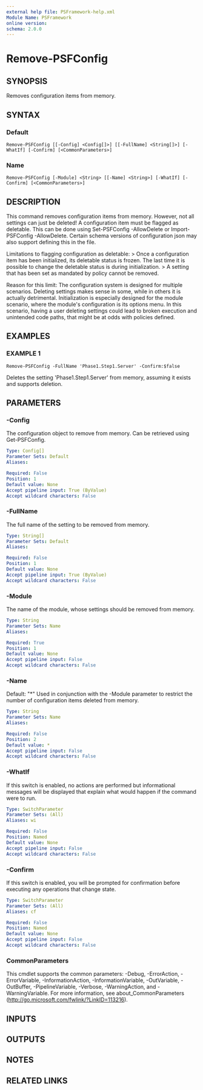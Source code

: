 ```yaml
---
external help file: PSFramework-help.xml
Module Name: PSFramework
online version:
schema: 2.0.0
---
```


# Remove-PSFConfig

## SYNOPSIS
Removes configuration items from memory.

## SYNTAX

### Default
```
Remove-PSFConfig [[-Config] <Config[]>] [[-FullName] <String[]>] [-WhatIf] [-Confirm] [<CommonParameters>]
```

### Name
```
Remove-PSFConfig [-Module] <String> [[-Name] <String>] [-WhatIf] [-Confirm] [<CommonParameters>]
```

## DESCRIPTION
This command removes configuration items from memory.
However, not all settings can just be deleted!
A configuration item must be flagged as deletable.
This can be done using Set-PSFConfig -AllowDelete or Import-PSFConfig -AllowDelete.
Certain schema versions of configuration json may also support defining this in the file.

Limitations to flagging configuration as deletable:
\> Once a configuration item has been initialized, its deletable status is frozen.
  The last time it is possible to change the deletable status is during initialization.
\> A setting that has been set as mandated by policy cannot be removed.

Reason for this limit:
The configuration system is designed for multiple scenarios.
Deleting settings makes sense in some, while in others it is actually detrimental.
Initialization is especially designed for the module scenario, where the module's configuration is its options menu.
In this scenario, having a user deleting settings could lead to broken execution and unintended code paths, that might be at odds with policies defined.

## EXAMPLES

### EXAMPLE 1
```
Remove-PSFConfig -FullName 'Phase1.Step1.Server' -Confirm:$false
```

Deletes the setting 'Phase1.Step1.Server' from memory, assuming it exists and supports deletion.

## PARAMETERS

### -Config
The configuration object to remove from memory.
Can be retrieved using Get-PSFConfig.

```yaml
Type: Config[]
Parameter Sets: Default
Aliases:

Required: False
Position: 1
Default value: None
Accept pipeline input: True (ByValue)
Accept wildcard characters: False
```

### -FullName
The full name of the setting to be removed from memory.

```yaml
Type: String[]
Parameter Sets: Default
Aliases:

Required: False
Position: 1
Default value: None
Accept pipeline input: True (ByValue)
Accept wildcard characters: False
```

### -Module
The name of the module, whose settings should be removed from memory.

```yaml
Type: String
Parameter Sets: Name
Aliases:

Required: True
Position: 1
Default value: None
Accept pipeline input: False
Accept wildcard characters: False
```

### -Name
Default: "*"
Used in conjunction with the -Module parameter to restrict the number of configuration items deleted from memory.

```yaml
Type: String
Parameter Sets: Name
Aliases:

Required: False
Position: 2
Default value: *
Accept pipeline input: False
Accept wildcard characters: False
```

### -WhatIf
If this switch is enabled, no actions are performed but informational messages will be displayed that explain what would happen if the command were to run.

```yaml
Type: SwitchParameter
Parameter Sets: (All)
Aliases: wi

Required: False
Position: Named
Default value: None
Accept pipeline input: False
Accept wildcard characters: False
```

### -Confirm
If this switch is enabled, you will be prompted for confirmation before executing any operations that change state.

```yaml
Type: SwitchParameter
Parameter Sets: (All)
Aliases: cf

Required: False
Position: Named
Default value: None
Accept pipeline input: False
Accept wildcard characters: False
```

### CommonParameters
This cmdlet supports the common parameters: -Debug, -ErrorAction, -ErrorVariable, -InformationAction, -InformationVariable, -OutVariable, -OutBuffer, -PipelineVariable, -Verbose, -WarningAction, and -WarningVariable. For more information, see about_CommonParameters (http://go.microsoft.com/fwlink/?LinkID=113216).

## INPUTS

## OUTPUTS

## NOTES

## RELATED LINKS

